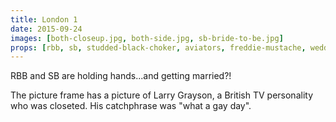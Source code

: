 ```yaml
---
title: London 1
date: 2015-09-24
images: [both-closeup.jpg, both-side.jpg, sb-bride-to-be.jpg]
props: [rbb, sb, studded-black-choker, aviators, freddie-mustache, wedding-dress, bondage-gear, picture-frame, wedding-present, larry-grayson, bride-to-be-hat]
---
```

RBB and SB are holding hands...and getting married?!

The picture frame has a picture of Larry Grayson, a British TV personality who was closeted. His catchphrase was "what a gay day".
